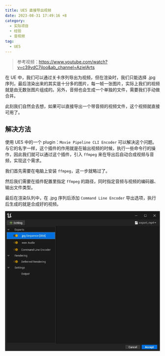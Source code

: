 ```yaml
---
title: UE5 直接导出视频
date: 2023-08-31 17:49:16 +8
category:
  - 实际项目
  - 经验
  - 音视频
tag:
  - UE5
---
```


> 参考视频：https://www.youtube.com/watch?v=c39vdC7jloo&ab_channel=AzielArts

在 UE 中，我们可以通过关卡序列导出为视频，但在渲染时，我们只能选择 .jpg 序列，最后渲染出来的其实是十分多的图片，每一帧一张图片，实际上我们的视频就是由无数张图片组成的。另外，音频也会生成一个单独的文件，需要我们手动做合并。

此刻我们自然会去想，如果可以直接导出一个带音频的视频文件，这个视频就直接可用了。

## 解决方法

使用 UE5 中的一个 plugin：`Movie Pipeline CLI Encoder` 可以解决这个问题。与它的名字一样，这个插件的作用就是在输出视频的时候，执行一些命令行的操作，因此我们就可以通过这个插件，引入 `ffmpeg` 来在导出后自动合成视频与音频，实现这个需求。

我们首先需要在电脑上安装 `ffmpeg`，这一步就略过了。

然后我们需要在插件配置里指定 `ffmpeg` 的路径，同时指定音频与视频的编码器、输出文件类型。

最后在渲染队列中，在 .jpg 序列后添加 `Command Line Encoder` 导出选项，执行后生成的就是合成好的视频。

![img_v2_8b88e2c1-cd52-4198-a284-9a75dbac7c1g](./img/img_v2_8b88e2c1-cd52-4198-a284-9a75dbac7c1g.jpg)
